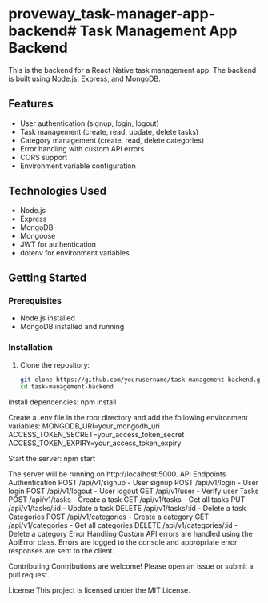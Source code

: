 # proveway_task-manager-app-backend# Task Management App Backend

This is the backend for a React Native task management app. The backend is built using Node.js, Express, and MongoDB.

## Features

- User authentication (signup, login, logout)
- Task management (create, read, update, delete tasks)
- Category management (create, read, delete categories)
- Error handling with custom API errors
- CORS support
- Environment variable configuration

## Technologies Used

- Node.js
- Express
- MongoDB
- Mongoose
- JWT for authentication
- dotenv for environment variables

## Getting Started

### Prerequisites

- Node.js installed
- MongoDB installed and running

### Installation

1. Clone the repository:

   ```bash
   git clone https://github.com/yourusername/task-management-backend.git
   cd task-management-backend
   
Install dependencies:
npm install

Create a .env file in the root directory and add the following environment variables:
MONGODB_URI=your_mongodb_uri
ACCESS_TOKEN_SECRET=your_access_token_secret
ACCESS_TOKEN_EXPIRY=your_access_token_expiry

Start the server:
npm start

The server will be running on http://localhost:5000.
API Endpoints
Authentication
POST /api/v1/signup - User signup
POST /api/v1/login - User login
POST /api/v1/logout - User logout
GET /api/v1/user - Verify user
Tasks
POST /api/v1/tasks - Create a task
GET /api/v1/tasks - Get all tasks
PUT /api/v1/tasks/:id - Update a task
DELETE /api/v1/tasks/:id - Delete a task
Categories
POST /api/v1/categories - Create a category
GET /api/v1/categories - Get all categories
DELETE /api/v1/categories/:id - Delete a category
Error Handling
Custom API errors are handled using the ApiError class. Errors are logged to the console and appropriate error responses are sent to the client.

Contributing
Contributions are welcome! Please open an issue or submit a pull request.

License
This project is licensed under the MIT License.

